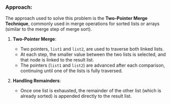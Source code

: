 ### **Approach:**

The approach used to solve this problem is the **Two-Pointer Merge Technique**, commonly used in merge operations for sorted lists or arrays (similar to the merge step of merge sort).

1. **Two-Pointer Merge**:

    - Two pointers, `list1` and `list2`, are used to traverse both linked lists.
    - At each step, the smaller value between the two lists is selected, and that node is linked to the result list.
    - The pointers (`list1` and `list2`) are advanced after each comparison, continuing until one of the lists is fully traversed.

2. **Handling Remainders**:
    - Once one list is exhausted, the remainder of the other list (which is already sorted) is appended directly to the result list.
